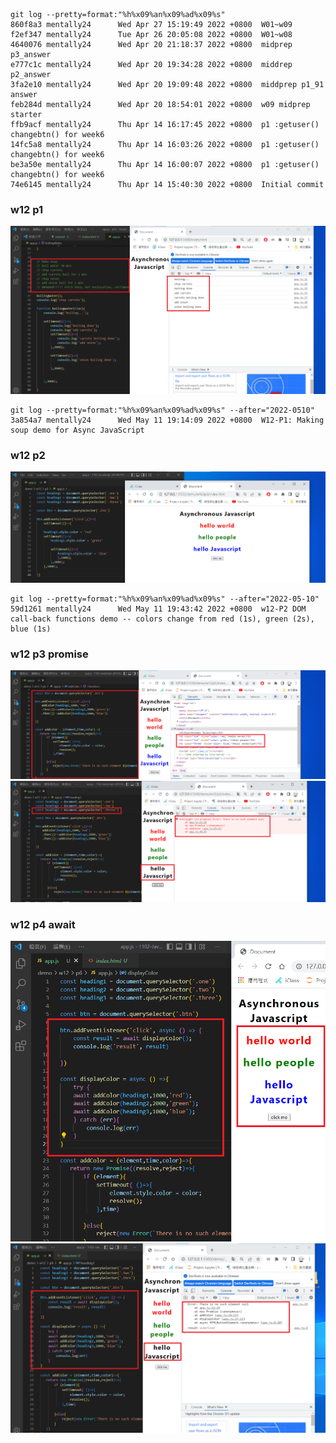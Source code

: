 
```
git log --pretty=format:"%h%x09%an%x09%ad%x09%s"
860f8a3 mentally24      Wed Apr 27 15:19:49 2022 +0800  W01~w09
f2ef347 mentally24      Tue Apr 26 20:05:08 2022 +0800  W01~w08
4640076 mentally24      Wed Apr 20 21:18:37 2022 +0800  midprep p3_answer
e777c1c mentally24      Wed Apr 20 19:34:28 2022 +0800  middrep p2_answer
3fa2e10 mentally24      Wed Apr 20 19:09:48 2022 +0800  middprep p1_91 answer
feb284d mentally24      Wed Apr 20 18:54:01 2022 +0800  w09 midprep starter
ffb9acf mentally24      Thu Apr 14 16:17:45 2022 +0800  p1 :getuser() changebtn() for week6
14fc5a8 mentally24      Thu Apr 14 16:03:26 2022 +0800  p1 :getuser() changebtn() for week6
be3a50e mentally24      Thu Apr 14 16:00:07 2022 +0800  p1 :getuser() changebtn() for week6
74e6145 mentally24      Thu Apr 14 15:40:30 2022 +0800  Initial commit

```

### w12 p1 
![](/demo/w12/md/w12_p1.png)
```
git log --pretty=format:"%h%x09%an%x09%ad%x09%s" --after="2022-0510"
3a854a7 mentally24      Wed May 11 19:14:09 2022 +0800  W12-P1: Making soup demo for Async JavaScript

```
### w12 p2

![](/demo/w12/md/w12_p2.png)

```
git log --pretty=format:"%h%x09%an%x09%ad%x09%s" --after="2022-05-10"
59d1261 mentally24      Wed May 11 19:43:42 2022 +0800  w12-P2 DOM call-back functions demo -- colors change from red (1s), green (2s), blue (1s)

```

### w12 p3 promise

![](/demo/w12/md/w12_p3_1.png)
![](/demo/w12/md/w12_p3_2.png)

### w12 p4 await

![](/demo/w12/md/w12_p4_1.png)
![](/demo/w12/md/w12_p4_2.png)